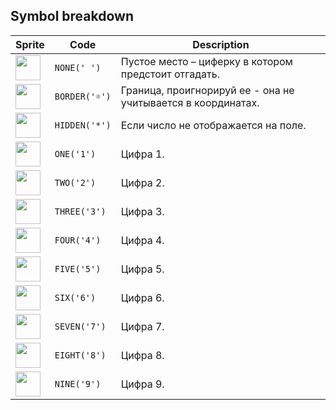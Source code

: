 <meta charset="UTF-8">

## Symbol breakdown
| Sprite | Code | Description |
| -------- | -------- | -------- |
|<img src="/codenjoy-contest/resources/sudoku/sprite/none.png" style="width:40px;" /> | `NONE(' ')` | Пустое место – циферку в котором предстоит отгадать. | 
|<img src="/codenjoy-contest/resources/sudoku/sprite/border.png" style="width:40px;" /> | `BORDER('☼')` | Граница, проигнорируй ее - она не учитывается в координатах. | 
|<img src="/codenjoy-contest/resources/sudoku/sprite/hidden.png" style="width:40px;" /> | `HIDDEN('*')` | Если число не отображается на поле. | 
|<img src="/codenjoy-contest/resources/sudoku/sprite/one.png" style="width:40px;" /> | `ONE('1')` | Цифра 1. | 
|<img src="/codenjoy-contest/resources/sudoku/sprite/two.png" style="width:40px;" /> | `TWO('2')` | Цифра 2. | 
|<img src="/codenjoy-contest/resources/sudoku/sprite/three.png" style="width:40px;" /> | `THREE('3')` | Цифра 3. | 
|<img src="/codenjoy-contest/resources/sudoku/sprite/four.png" style="width:40px;" /> | `FOUR('4')` | Цифра 4. | 
|<img src="/codenjoy-contest/resources/sudoku/sprite/five.png" style="width:40px;" /> | `FIVE('5')` | Цифра 5. | 
|<img src="/codenjoy-contest/resources/sudoku/sprite/six.png" style="width:40px;" /> | `SIX('6')` | Цифра 6. | 
|<img src="/codenjoy-contest/resources/sudoku/sprite/seven.png" style="width:40px;" /> | `SEVEN('7')` | Цифра 7. | 
|<img src="/codenjoy-contest/resources/sudoku/sprite/eight.png" style="width:40px;" /> | `EIGHT('8')` | Цифра 8. | 
|<img src="/codenjoy-contest/resources/sudoku/sprite/nine.png" style="width:40px;" /> | `NINE('9')` | Цифра 9. | 
